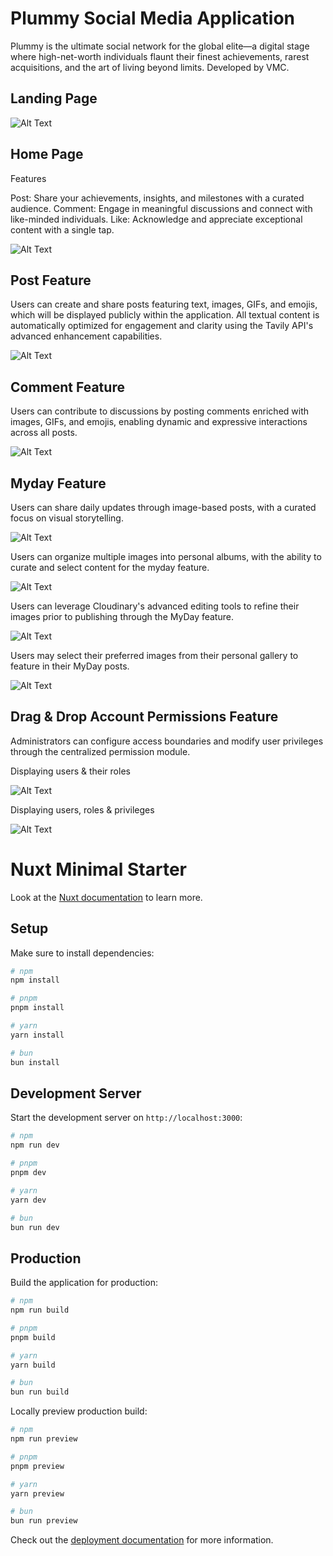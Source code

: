 # Plummy Social Media Application

Plummy is the ultimate social network for the global elite—a digital stage where high-net-worth individuals flaunt their finest achievements, rarest acquisitions, and the art of living beyond limits.
Developed by VMC.

## Landing Page

![Alt Text](https://github.com/canjevincent/Nuxt-OS-Temp-VMC-1/blob/master/assets/sample_images/plummy_landing_page.png)

## Home Page

Features

Post: Share your achievements, insights, and milestones with a curated audience.
Comment: Engage in meaningful discussions and connect with like-minded individuals.
Like: Acknowledge and appreciate exceptional content with a single tap.

![Alt Text](https://github.com/canjevincent/Nuxt-OS-Temp-VMC-1/blob/master/assets/sample_images/plummy_home.png)

## Post Feature

Users can create and share posts featuring text, images, GIFs, and emojis, which will be displayed publicly within the application. All textual content is automatically optimized for engagement and clarity using the Tavily API's advanced enhancement capabilities.

![Alt Text](https://github.com/canjevincent/Nuxt-OS-Temp-VMC-1/blob/master/assets/sample_images/plummy_post.png)

## Comment Feature

Users can contribute to discussions by posting comments enriched with images, GIFs, and emojis, enabling dynamic and expressive interactions across all posts.

![Alt Text](https://github.com/canjevincent/Nuxt-OS-Temp-VMC-1/blob/master/assets/sample_images/plummy_comment.png)

## Myday Feature

Users can share daily updates through image-based posts, with a curated focus on visual storytelling.

![Alt Text](https://github.com/canjevincent/Nuxt-OS-Temp-VMC-1/blob/master/assets/sample_images/plummy_myday_v1.png)

Users can organize multiple images into personal albums, with the ability to curate and select content for the myday feature.

![Alt Text](https://github.com/canjevincent/Nuxt-OS-Temp-VMC-1/blob/master/assets/sample_images/plummy_myday_v2.png)

Users can leverage Cloudinary's advanced editing tools to refine their images prior to publishing through the MyDay feature.

![Alt Text](https://github.com/canjevincent/Nuxt-OS-Temp-VMC-1/blob/master/assets/sample_images/plummy_myday_v3.png)

Users may select their preferred images from their personal gallery to feature in their MyDay posts.

![Alt Text](https://github.com/canjevincent/Nuxt-OS-Temp-VMC-1/blob/master/assets/sample_images/plummy_myday_v4.png)

## Drag & Drop Account Permissions Feature

Administrators can configure access boundaries and modify user privileges through the centralized permission module.

Displaying users & their roles

![Alt Text](https://github.com/canjevincent/Nuxt-OS-Temp-VMC-1/blob/master/assets/sample_images/plummy_dragndrop_permission_v1.png)

Displaying users, roles & privileges

![Alt Text](https://github.com/canjevincent/Nuxt-OS-Temp-VMC-1/blob/master/assets/sample_images/plummy_dragndrop_permission_v2.png)

# Nuxt Minimal Starter

Look at the [Nuxt documentation](https://nuxt.com/docs/getting-started/introduction) to learn more.

## Setup

Make sure to install dependencies:

```bash
# npm
npm install

# pnpm
pnpm install

# yarn
yarn install

# bun
bun install
```

## Development Server

Start the development server on `http://localhost:3000`:

```bash
# npm
npm run dev

# pnpm
pnpm dev

# yarn
yarn dev

# bun
bun run dev
```

## Production

Build the application for production:

```bash
# npm
npm run build

# pnpm
pnpm build

# yarn
yarn build

# bun
bun run build
```

Locally preview production build:

```bash
# npm
npm run preview

# pnpm
pnpm preview

# yarn
yarn preview

# bun
bun run preview
```

Check out the [deployment documentation](https://nuxt.com/docs/getting-started/deployment) for more information.
